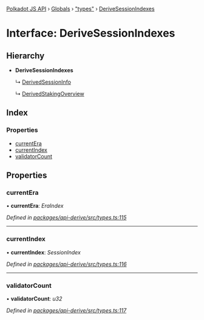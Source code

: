 [Polkadot JS API](../README.md) › [Globals](../globals.md) › ["types"](../modules/_types_.md) › [DeriveSessionIndexes](_types_.derivesessionindexes.md)

# Interface: DeriveSessionIndexes

## Hierarchy

* **DeriveSessionIndexes**

  ↳ [DerivedSessionInfo](_types_.derivedsessioninfo.md)

  ↳ [DerivedStakingOverview](_types_.derivedstakingoverview.md)

## Index

### Properties

* [currentEra](_types_.derivesessionindexes.md#currentera)
* [currentIndex](_types_.derivesessionindexes.md#currentindex)
* [validatorCount](_types_.derivesessionindexes.md#validatorcount)

## Properties

###  currentEra

• **currentEra**: *EraIndex*

*Defined in [packages/api-derive/src/types.ts:115](https://github.com/polkadot-js/api/blob/01f3666cc/packages/api-derive/src/types.ts#L115)*

___

###  currentIndex

• **currentIndex**: *SessionIndex*

*Defined in [packages/api-derive/src/types.ts:116](https://github.com/polkadot-js/api/blob/01f3666cc/packages/api-derive/src/types.ts#L116)*

___

###  validatorCount

• **validatorCount**: *u32*

*Defined in [packages/api-derive/src/types.ts:117](https://github.com/polkadot-js/api/blob/01f3666cc/packages/api-derive/src/types.ts#L117)*
